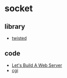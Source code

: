 ﻿# socket

## library

- [twisted](https://github.com/gaoxinge/network/tree/master/socket/library/twisted)

## code

- [Let's Build A Web Server](https://github.com/gaoxinge/network/tree/master/socket/code/Let's%20Build%20A%20Web%20Server)
- [cgi](https://github.com/gaoxinge/network/tree/master/socket/code/cgi)
